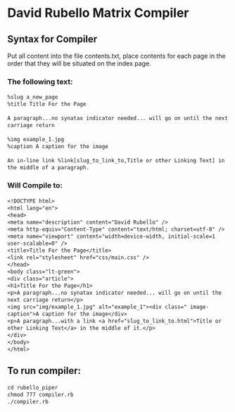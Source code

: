 # David Rubello Matrix Compiler

## Syntax for Compiler

Put all content into the file contents.txt, place contents for each page in the order that they will be situated on the index page.

### The following text:

    %slug a_new_page 
    %title Title For the Page 

    A paragraph...no synatax indicator needed... will go on until the next carriage return

    %img example_1.jpg
    %caption A caption for the image 

    An in-line link %link[slug_to_link_to,Title or other Linking Text] in the middle of a paragraph.

### Will Compile to:

    <!DOCTYPE html>
    <html lang="en">
    <head>
    <meta name="description" content="David Rubello" />
    <meta http-equiv="Content-Type" content="text/html; charset=utf-8" />
    <meta name="viewport" content="width=device-width, initial-scale=1 user-scalable=0" />
    <title>Title For the Page</title>
    <link rel="stylesheet" href="css/main.css" />
    </head>
    <body class="lt-green">
    <div class="article">
    <h1>Title For the Page</h1>
    <p>A paragraph...no synatax indicator needed... will go on until the next carriage return</p>
    <img src="img/example_1.jpg" alt="example_1"><div class=" image-caption">A caption for the image</div>
    <p>A paragraph...with a link <a href="slug_to_link_to.html">Title or other Linking Text</a> in the middle of it.</p>
    </div>
    </body>
    </html>

## To run compiler:

    cd rubello_piper
    chmod 777 compiler.rb 
    ./compiler.rb

